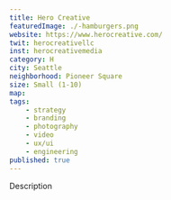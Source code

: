 ```yaml
---
title: Hero Creative
featuredImage: ./-hamburgers.png
website: https://www.herocreative.com/
twit: herocreativellc
inst: herocreativemedia
category: H
city: Seattle
neighborhood: Pioneer Square
size: Small (1-10)
map: 
tags:
    - strategy
    - branding
    - photography
    - video
    - ux/ui
    - engineering
published: true
---
```


Description
